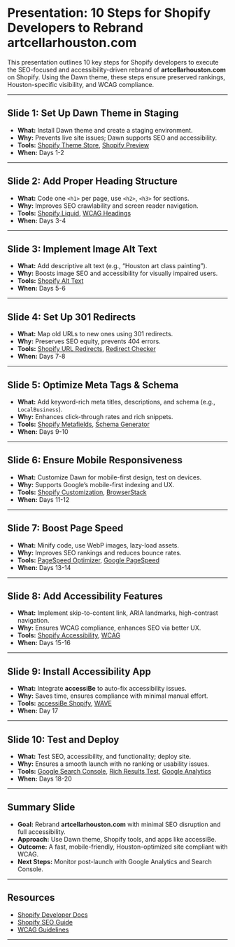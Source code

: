 # Presentation: 10 Steps for Shopify Developers to Rebrand artcellarhouston.com

This presentation outlines 10 key steps for Shopify developers to execute the SEO-focused and accessibility-driven rebrand of **artcellarhouston.com** on Shopify. Using the Dawn theme, these steps ensure preserved rankings, Houston-specific visibility, and WCAG compliance.

---

## Slide 1: Set Up Dawn Theme in Staging
- **What:** Install Dawn theme and create a staging environment.
- **Why:** Prevents live site issues; Dawn supports SEO and accessibility.
- **Tools:** [Shopify Theme Store](https://themes.shopify.com/themes/dawn/styles/default), [Shopify Preview](https://help.shopify.com/en/manual/online-store/themes/preview)
- **When:** Days 1-2

---

## Slide 2: Add Proper Heading Structure
- **What:** Code one `<h1>` per page, use `<h2>`, `<h3>` for sections.
- **Why:** Improves SEO crawlability and screen reader navigation.
- **Tools:** [Shopify Liquid](https://shopify.dev/docs/themes/liquid), [WCAG Headings](https://www.w3.org/WAI/WCAG21/Understanding/info-and-relationships.html)
- **When:** Days 3-4

---

## Slide 3: Implement Image Alt Text
- **What:** Add descriptive alt text (e.g., “Houston art class painting”).
- **Why:** Boosts image SEO and accessibility for visually impaired users.
- **Tools:** [Shopify Alt Text](https://help.shopify.com/en/manual/products/product-media/add-alt-text)
- **When:** Days 5-6

---

## Slide 4: Set Up 301 Redirects
- **What:** Map old URLs to new ones using 301 redirects.
- **Why:** Preserves SEO equity, prevents 404 errors.
- **Tools:** [Shopify URL Redirects](https://help.shopify.com/en/manual/online-store/menus-and-links/url-redirects), [Redirect Checker](https://www.redirect-checker.org)
- **When:** Days 7-8

---

## Slide 5: Optimize Meta Tags & Schema
- **What:** Add keyword-rich meta titles, descriptions, and schema (e.g., `LocalBusiness`).
- **Why:** Enhances click-through rates and rich snippets.
- **Tools:** [Shopify Metafields](https://help.shopify.com/en/manual/custom-data/metafields), [Schema Generator](https://technicalseo.com/tools/schema-markup-generator)
- **When:** Days 9-10

---

## Slide 6: Ensure Mobile Responsiveness
- **What:** Customize Dawn for mobile-first design, test on devices.
- **Why:** Supports Google’s mobile-first indexing and UX.
- **Tools:** [Shopify Customization](https://shopify.dev/docs/themes/customization), [BrowserStack](https://www.browserstack.com)
- **When:** Days 11-12

---

## Slide 7: Boost Page Speed
- **What:** Minify code, use WebP images, lazy-load assets.
- **Why:** Improves SEO rankings and reduces bounce rates.
- **Tools:** [PageSpeed Optimizer](https://apps.shopify.com/page-speed-optimizer), [Google PageSpeed](https://pagespeed.web.dev)
- **When:** Days 13-14

---

## Slide 8: Add Accessibility Features
- **What:** Implement skip-to-content link, ARIA landmarks, high-contrast navigation.
- **Why:** Ensures WCAG compliance, enhances SEO via better UX.
- **Tools:** [Shopify Accessibility](https://help.shopify.com/en/manual/online-store/themes/customizing-themes/accessibility), [WCAG](https://www.w3.org/WAI/WCAG21/Understanding/bypass-blocks.html)
- **When:** Days 15-16

---

## Slide 9: Install Accessibility App
- **What:** Integrate **accessiBe** to auto-fix accessibility issues.
- **Why:** Saves time, ensures compliance with minimal manual effort.
- **Tools:** [accessiBe Shopify](https://accessibe.com/integrations/shopify), [WAVE](https://wave.webaim.org)
- **When:** Day 17

---

## Slide 10: Test and Deploy
- **What:** Test SEO, accessibility, and functionality; deploy site.
- **Why:** Ensures a smooth launch with no ranking or usability issues.
- **Tools:** [Google Search Console](https://search.google.com/search-console), [Rich Results Test](https://search.google.com/test/rich-results), [Google Analytics](https://analytics.google.com)
- **When:** Days 18-20

---

## Summary Slide
- **Goal:** Rebrand **artcellarhouston.com** with minimal SEO disruption and full accessibility.
- **Approach:** Use Dawn theme, Shopify tools, and apps like accessiBe.
- **Outcome:** A fast, mobile-friendly, Houston-optimized site compliant with WCAG.
- **Next Steps:** Monitor post-launch with Google Analytics and Search Console.

---

## Resources
- [Shopify Developer Docs](https://shopify.dev/docs)
- [Shopify SEO Guide](https://www.shopify.com/blog/shopify-seo)
- [WCAG Guidelines](https://www.w3.org/WAI/standards-guidelines/wcag/)

---
